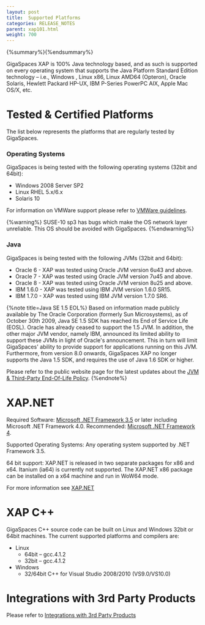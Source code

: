 ```yaml
---
layout: post
title:  Supported Platforms
categories: RELEASE_NOTES
parent: xap101.html
weight: 700
---
```


{%summary%}{%endsummary%}

GigaSpaces XAP is 100% Java technology based, and as such is supported on every operating system that supports the Java Platform Standard Edition technology – i.e., Windows , Linux x86, Linux AMD64 (Opteron), Oracle Solaris, Hewlett Packard HP-UX, IBM P-Series PowerPC AIX, Apple Mac OS/X, etc.

# Tested & Certified Platforms

The list below represents the platforms that are regularly tested by GigaSpaces.

### Operating Systems

GigaSpaces is being tested with the following operating systems (32bit and 64bit):

- Windows 2008 Server SP2
- Linux RHEL 5.x/6.x
- Solaris 10

For information on VMWare support please refer to [VMWare guidelines](/release_notes/101vmware-guidelines.html).

{%warning%}
SUSE-10 sp3 has bugs which make the OS network layer unreliable. This OS should be avoided with GigaSpaces.
{%endwarning%}

### Java 

GigaSpaces is being tested with the following JVMs (32bit and 64bit):

- Oracle 6 - XAP was tested using Oracle JVM version 6u43 and above.
- Oracle 7 - XAP was tested using Oracle JVM version 7u45 and above.
- Oracle 8 - XAP was tested using Oracle JVM version 8u25 and above.
- IBM 1.6.0 - XAP was tested using IBM JVM version 1.6.0 SR15. 
- IBM 1.7.0 - XAP was tested using IBM JVM version 1.7.0 SR6.

{%note title=Java SE 1.5 EOL%}
Based on information made publicly available by The Oracle Corporation (formerly Sun Microsystems), as of October 30th 2009, Java SE 1.5 SDK has reached its End of Service Life (EOSL). Oracle has already ceased to support the 1.5 JVM. In addition, the other major JVM vendor, namely IBM, announced its limited ability to support these JVMs in light of Oracle's announcement. This in turn will limit GigaSpaces' ability to provide support for applications running on this JVM. Furthermore, from version 8.0 onwards, GigaSpaces XAP no longer supports the Java 1.5 SDK, and requires the use of Java 1.6 SDK or higher.

Please refer to the public website page for the latest updates about the [JVM & Third-Party End-Of-Life Policy](http://www.gigaspaces.com/EOL).
{%endnote%}

# XAP.NET

Required Software: [Microsoft .NET Framework 3.5](http://msdn.microsoft.com/en-us/vstudio/aa496123) or later including Microsoft .NET Framework 4.0.
Recommended: [Microsoft .NET Framework 4](http://www.microsoft.com/en-us/download/details.aspx?id=17851).

Supported Operating Systems: Any operating system supported by .NET Framework 3.5.

64 bit support: XAP.NET is released in two separate packages for x86 and x64. Itanium (ia64) is currently not supported. The XAP.NET x86 package can be installed on a x64 machine and run in WoW64 mode.

For more information see [XAP.NET](../xap101net/)

# XAP C++

GigaSpaces C++ source code can be built on Linux and Windows 32bit or 64bit machines.
The current supported platforms and compilers are:

- Linux
   * 64bit – gcc.4.1.2
   * 32bit – gcc.4.1.2
- Windows
   * 32/64bit C++ for Visual Studio 2008/2010 (VS9.0/VS10.0)

# Integrations with 3rd Party Products

Please refer to [Integrations with 3rd Party Products](/release_notes/101third-party.html)

